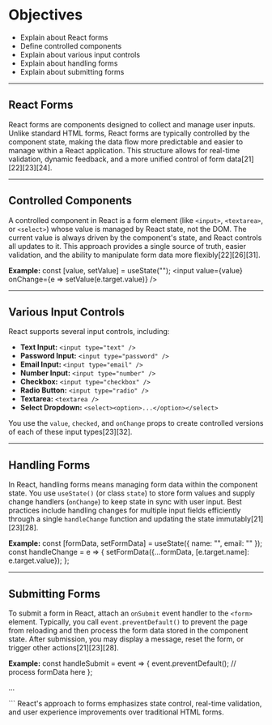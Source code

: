 # Objectives

- Explain about React forms
- Define controlled components
- Explain about various input controls
- Explain about handling forms
- Explain about submitting forms

---

## React Forms

React forms are components designed to collect and manage user inputs. Unlike standard HTML forms, React forms are typically controlled by the component state, making the data flow more predictable and easier to manage within a React application. This structure allows for real-time validation, dynamic feedback, and a more unified control of form data[21][22][23][24].

---

## Controlled Components

A controlled component in React is a form element (like `<input>`, `<textarea>`, or `<select>`) whose value is managed by React state, not the DOM. The current value is always driven by the component's state, and React controls all updates to it. This approach provides a single source of truth, easier validation, and the ability to manipulate form data more flexibly[22][26][31].

**Example:**
const [value, setValue] = useState("");
<input value={value} onChange={e => setValue(e.target.value)} />

---

## Various Input Controls

React supports several input controls, including:

- **Text Input:** `<input type="text" />`
- **Password Input:** `<input type="password" />`
- **Email Input:** `<input type="email" />`
- **Number Input:** `<input type="number" />`
- **Checkbox:** `<input type="checkbox" />`
- **Radio Button:** `<input type="radio" />`
- **Textarea:** `<textarea />`
- **Select Dropdown:** `<select><option>...</option></select>`

You use the `value`, `checked`, and `onChange` props to create controlled versions of each of these input types[23][32].

---

## Handling Forms

In React, handling forms means managing form data within the component state. You use `useState()` (or class `state`) to store form values and supply change handlers (`onChange`) to keep state in sync with user input. Best practices include handling changes for multiple input fields efficiently through a single `handleChange` function and updating the state immutably[21][23][28].

**Example:**
const [formData, setFormData] = useState({ name: "", email: "" });
const handleChange = e => {
setFormData({...formData, [e.target.name]: e.target.value});
};

---

## Submitting Forms

To submit a form in React, attach an `onSubmit` event handler to the `<form>` element. Typically, you call `event.preventDefault()` to prevent the page from reloading and then process the form data stored in the component state. After submission, you may display a message, reset the form, or trigger other actions[21][23][28].

**Example:**
const handleSubmit = event => {
event.preventDefault();
// process formData here
};

<form onSubmit={handleSubmit}>...</form> ```
React's approach to forms emphasizes state control, real-time validation, and user experience improvements over traditional HTML forms.